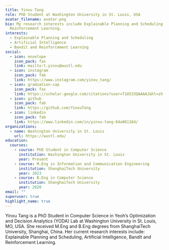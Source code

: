 ```yaml
---
title: Yinxu Tang
role: PhD Student at Washington University in St. Louis, USA
avatar_filename: avatar.png
bio: My research interests include Explainable Planning and Scheduling, Artificial Intelligence, Bandit and
  Reinforcement Learning.
interests:
  - Explainable Planning and Scheduling
  - Artificial Intelligence
  - Bandit and Reinforcement Learning
social:
  - icon: envelope
    icon_pack: fas
    link: mailto:t.yinxu@wustl.edu
  - icon: instagram
    icon_pack: fab
    link: https://www.instagram.com/yinxu_tang/
  - icon: graduation-cap
    icon_pack: fas
    link: https://scholar.google.com/citations?user=T1O533QAAAAJ&hl=zh-CN
  - icon: github
    icon_pack: fab
    link: https://github.com/YinxuTang
  - icon: linkedin
    icon_pack: fab
    link: https://www.linkedin.com/in/yinxu-tang-84a061164/
organizations:
  - name: Washington University in St. Louis
    url: https://wustl.edu/
education:
  courses:
    - course: PhD Student in Computer Science
      institution: Washington University in St. Louis
      year: Present
    - course: M.Eng in Information and Communication Engineering
      institution: ShanghaiTech University
      year: 2023
    - course: B.Eng in Computer Science
      institution: ShanghaiTech University
      year: 2020
email: ""
superuser: true
highlight_name: true
---
```

Yinxu Tang is a PhD Student in Computer Science in Yeoh’s Optimization and Decision Analytics (YODA) Lab at Washington University in St. Louis, MO, USA. She received M.Eng and B.Eng degrees from ShanghaiTech University, Shanghai, China. Her current research interests include: Explainable Planning and Scheduling, Artificial Intelligence, Bandit and Reinforcement Learning.
